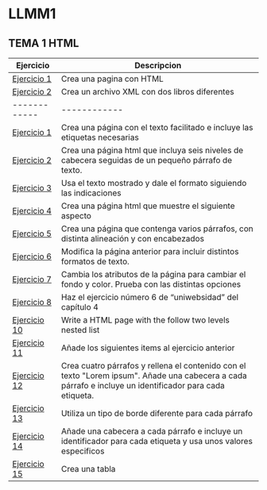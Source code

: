 # LLMM1

## TEMA 1  HTML

Ejercicio | Descripcion
------|------
[Ejercicio 1](TEMA1/HTML-IRAKLY.html)|Crea una pagina con HTML
[Ejercicio 2](TEMA1/XML-IRAKLY.xml)|Crea un archivo XML con dos libros diferentes
------------|------------
[Ejercicio 1](TEMA1/HTML-EJ-1.html)|Crea una página con el texto facilitado e incluye las etiquetas necesarias
[Ejercicio 2](TEMA1/HTML-EJ-2.html)|Crea una página html que incluya seis niveles de cabecera seguidas de un pequeño párrafo de texto.
[Ejercicio 3](TEMA1/HTML-EJ-3.html)|Usa el texto mostrado y dale el formato siguiendo las indicaciones
[Ejercicio 4](TEMA1/HTML-EJ-4.html)|Crea una página html que muestre el siguiente aspecto
[Ejercicio 5](TEMA1/HTML-EJ-5.html)|Crea una página que contenga varios párrafos, con distinta alineación y con encabezados
[Ejercicio 6](TEMA1/HTML-EJ-6.html)|Modifica la página anterior para incluir distintos formatos de texto.
[Ejercicio 7](TEMA1/HTML-EJ-7.html)|Cambia los atributos de la página para cambiar el fondo y color. Prueba con las distintas opciones
[Ejercicio 8](TEMA1/HTML-EJ-8)|Haz el ejercicio número 6 de “uniwebsidad” del capítulo 4 
[Ejercicio 10](TEMA1/HTML-EJ-10.html)|Write a HTML page with the follow two levels nested list 
[Ejercicio 11](TEMA1/HTML-EJ-11.html)|Añade los siguientes items al ejercicio anterior
[Ejercicio 12](TEMA1/HTML-EJ-12.html)|Crea cuatro párrafos y rellena el contenido con el texto "Lorem ipsum". Añade una cabecera a cada párrafo e incluye un identificador para cada etiqueta.
[Ejercicio 13](TEMA1/HTML-EJ-13.html)|Utiliza un tipo de borde diferente para cada párrafo
[Ejercicio 14](TEMA1/HTML-EJ-14.html)|Añade una cabecera a cada párrafo e incluye un identificador para cada etiqueta y usa unos valores especificos
[Ejercicio 15](TEMA1/HTML-EJ-15.html)|Crea una tabla
